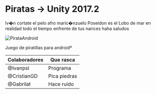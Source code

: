 ﻿# Piratas -> Unity 2017.2
Iv�n cortate el pelo afro maric�nzuelo
Poseidon es el Lobo de mar en realidad todo el tiempo enfrente de tus narices haha saludos

![PirataAndroid](http://itzyinteractive.com/wp-content/uploads/2013/04/android_1.jpg)

Juego de piratillas para androidº

Colaboradores | Que rasca 
------------ | -------------
@Ivanpsl | Programa
@CristianGD | Pica piedras
@Gabrilat| Hace ruido 
